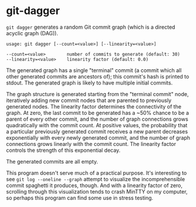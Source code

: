 # git-dagger

`git dagger` generates a random Git commit graph (which is a directed acyclic graph (DAG)).

```
usage: git dagger [--count=<value>] [--linearity=<value>]

--count=<value>        number of commits to generate (default: 30)
--linearity=<value>    linearity factor (default: 0.0)
```

The generated graph has a single "terminal" commit (a commit which all other generated commits are ancestors of); this commit's hash is printed to stdout. The generated graph is likely to have multiple initial commits.

The graph structure is generated starting from the "terminal commit" node, iteratively adding new commit nodes that are parented to previously generated nodes. The linearity factor determines the connectivity of the graph. At zero, the last commit to be generated has a ~50% chance to be a parent of every other commit, and the number of graph connections grows quadratically with the commit count. At positive values, the probability that a particular previously generated commit receives a new parent decreases exponentially with every newly generated commit, and the number of graph connections grows linearly with the commit count. The linearity factor controls the strength of this exponential decay.

The generated commits are all empty.

This program doesn't serve much of a practical purpose. It's interesting to see `git log --oneline --graph` attempt to visualize the incomprehensible commit spaghetti it produces, though. And with a linearity factor of zero, scrolling through this visualization tends to crash MinTTY on my computer, so perhaps this program can find some use in stress testing.
